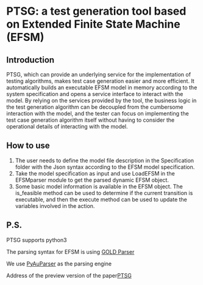 # PTSG: a test generation tool based on  Extended Finite State Machine (EFSM)

## Introduction

PTSG, which can provide an underlying service for the implementation of testing algorithms, makes test case generation easier and more efficient. It automatically builds an executable EFSM model in memory according to the system specification and opens a service interface to interact with the model. By relying on the services provided by the tool, the business logic in the test generation algorithm can be decoupled from the cumbersome interaction with the model, and the tester can focus on implementing the test case generation algorithm itself without having to consider the operational details of interacting with the model.

## How to use

1. The user needs to define the model file description in the Specification folder with the Json syntax according to the EFSM model specification.
2. Take the model specification as input and use LoadEFSM in the EFSMparser module to get the parsed dynamic EFSM object.
3. Some basic model information is available in the EFSM object. The is_feasible method can be used to determine if the current transition is executable, and then the execute method can be used to update the variables involved in the action.

## P.S.

PTSG supports python3

The parsing syntax for EFSM is using [GOLD Parser](http://www.goldparser.org/)

We use [PyAuParser](https://github.com/veblush/PyAuParser) as the parsing engine

Address of the preview version of the paper[PTSG](https://arxiv.org/abs/2209.10255)

